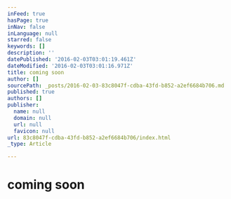 ```yaml
---
inFeed: true
hasPage: true
inNav: false
inLanguage: null
starred: false
keywords: []
description: ''
datePublished: '2016-02-03T03:01:19.461Z'
dateModified: '2016-02-03T03:01:16.971Z'
title: coming soon
author: []
sourcePath: _posts/2016-02-03-83c8047f-cdba-43fd-b852-a2ef6684b706.md
published: true
authors: []
publisher:
  name: null
  domain: null
  url: null
  favicon: null
url: 83c8047f-cdba-43fd-b852-a2ef6684b706/index.html
_type: Article

---
```

# coming soon